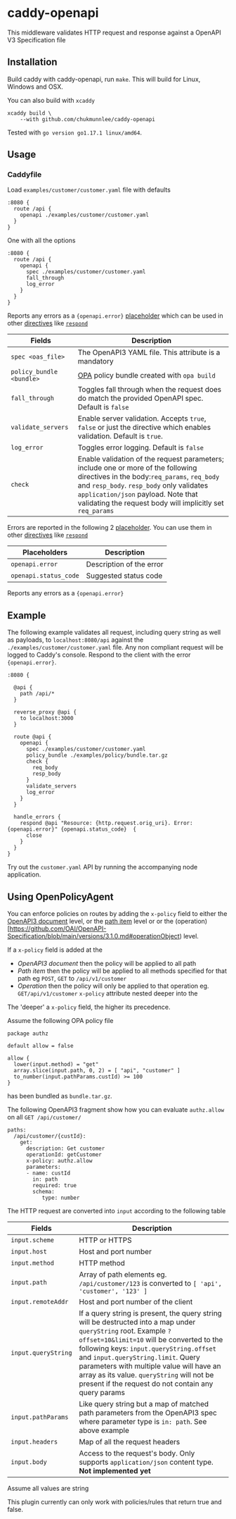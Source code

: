 # caddy-openapi

This middleware validates HTTP request and response against a OpenAPI V3 Specification file

## Installation

Build caddy with caddy-openapi, run `make`. This will build for Linux, Windows and OSX.

You can also build with `xcaddy`
```
xcaddy build \
    --with github.com/chukmunnlee/caddy-openapi
```

Tested with `go version go1.17.1 linux/amd64`.

## Usage

### Caddyfile

Load `examples/customer/customer.yaml` file with defaults

```
:8080 {
  route /api {
    openapi ./examples/customer/customer.yaml
  }
}
```

One with all the options

```
:8080 {
  route /api {
    openapi {
      spec ./examples/customer/customer.yaml
      fall_through
      log_error
    }
  }
}
```

Reports any errors as a `{openapi.error}` [placeholder](https://caddyserver.com/docs/caddyfile/concepts#placeholders) which can be used in other [directives](https://caddyserver.com/docs/caddyfile/directives) like [`respond`](https://caddyserver.com/docs/caddyfile/directives/respond)

| Fields                   | Description |
|--------------------------|-------------|
| `spec <oas_file>`        | The OpenAPI3 YAML file. This attribute is a mandatory |
| `policy_bundle <bundle>` | [OPA](https://www.openpolicyagent.org/) policy bundle created with `opa build` |
| `fall_through`           | Toggles fall through when the request does do match the provided OpenAPI spec. Default is `false` |
| `validate_servers`       | Enable server validation. Accepts `true`, `false` or just the directive which enables validation. Default is `true`. |
| `log_error`              | Toggles error logging. Default is `false` |
| `check`                  | Enable validation of the request parameters; include one or more of the following directives in the body:`req_params`, `req_body` and `resp_body`. `resp_body` only validates `application/json` payload. Note that validating the request body will implicitly set `req_params` |

Errors are reported in the following 2 [placeholder](https://caddyserver.com/docs/caddyfile/concepts#placeholders). You can use them in other [directives](https://caddyserver.com/docs/caddyfile/directives) like [`respond`](https://caddyserver.com/docs/caddyfile/directives/respond)

| Placeholders          | Description |
|-----------------------|-------------|
| `openapi.error`       | Description of the error |
| `openapi.status_code` | Suggested status code |


Reports any errors as a `{openapi.error}` 

## Example

The following example validates all request, including query string as well as payloads, to `localhost:8080/api` 
against the `./examples/customer/customer.yaml` file.  Any non compliant request will be logged to Caddy's console. 
Respond to the client with the error `{openapi.error}`.

```
:8080 {

  @api {
    path /api/*
  }

  reverse_proxy @api {
    to localhost:3000
  }

  route @api {
    openapi {
      spec ./examples/customer/customer.yaml 
      policy_bundle ./examples/policy/bundle.tar.gz
      check {
        req_body 
        resp_body 
      }
      validate_servers
      log_error 
    }
  }

  handle_errors {
    respond @api "Resource: {http.request.orig_uri}. Error: {openapi.error}" {openapi.status_code}  {
      close
    }
  }
}
```

Try out the `customer.yaml` API by running the accompanying node application.

## Using OpenPolicyAgent

You can enforce policies on routes by adding the `x-policy` field to either the [OpenAPI3 document](https://github.com/OAI/OpenAPI-Specification/blob/main/versions/3.1.0.md#schema) level, or the [path item](https://github.com/OAI/OpenAPI-Specification/blob/main/versions/3.1.0.md#pathItemObject) level or or the (operation)[https://github.com/OAI/OpenAPI-Specification/blob/main/versions/3.1.0.md#operationObject) level. 

If a `x-policy` field is added at the
- *OpenAPI3 document* then the policy will be applied to all path
- *Path item* then the policy will be applied to all methods specified for that path eg `POST`, `GET` to `/api/v1/customer`
- *Operation* then the policy will only be applied to that operation eg. `GET/api/v1/customer`
`x-policy` attribute nested deeper into the 

The 'deeper' a `x-policy` field, the higher its precedence. 

Assume the following OPA policy file
```
package authz

default allow = false

allow {
  lower(input.method) = "get"
  array.slice(input.path, 0, 2) = [ "api", "customer" ]
  to_number(input.pathParams.custId) >= 100
}
```
has been bundled as `bundle.tar.gz`.

The following OpenAPI3 fragment show how you can evaluate `authz.allow` on all `GET /api/customer/`
```
paths:
  /api/customer/{custId}:
    get:
      description: Get customer
      operationId: getCustomer
      x-policy: authz.allow
      parameters:
      - name: custId
        in: path
        required: true
        schema:
           type: number
```

The HTTP request are converted into `input` according to the following table

| Fields                   | Description |
|--------------------------|-------------|
| `input.scheme`           | HTTP or HTTPS |
| `input.host`             | Host and port number |
| `input.method`           | HTTP method  |
| `input.path`             | Array of path elements eg. `/api/customer/123` is converted to `[ 'api', 'customer', '123' ]` |
| `input.remoteAddr`       | Host and port number of the client |
| `input.queryString`      | If a query string is present, the query string will be destructed into a map under `queryString` root. Example `?offset=10&limit=10` will be converted to the following keys: `input.queryString.offset` and `input.queryString.limit`. Query parameters with multiple value will have an array as its value. `queryString` will not be present if the request do not contain any query params |
| `input.pathParams`       | Like query string but a map of matched path parameters from the OpenAPI3 spec where parameter type is `in: path`. See above example |
| `input.headers`          | Map of all the request headers |
| `input.body`             | Access to the request's body. Only supports `application/json` content type. **Not implemented yet** |

Assume all values are string

This plugin currently can only work with policies/rules that return true and false.
